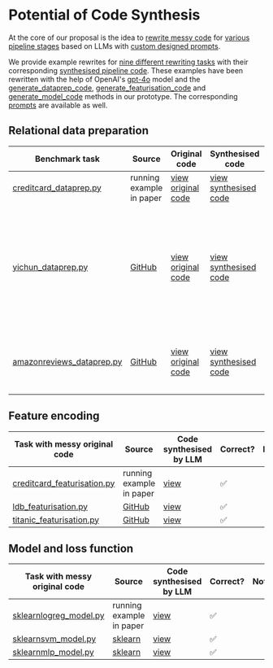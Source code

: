 # Potential of Code Synthesis

At the core of our proposal is the idea to [rewrite messy code](lester/rewrite/__init__.py) for [various pipeline stages](lester/benchmark/__init__.py) based on LLMs with [custom designed prompts](lester/rewrite/prompts.py). 

We provide example rewrites for [nine different rewriting tasks](lester/benchmark) with their corresponding [synthesised pipeline code](synthesised_code.py). These examples have been rewritten with the help of OpenAI's [gpt-4o](https://openai.com/index/hello-gpt-4o/) model and the [generate_dataprep_code](lester/rewrite/__init__.py#L17), [generate_featurisation_code](lester/rewrite/__init__.py#L40) and [generate_model_code](lester/rewrite/__init__.py#L54) methods in our prototype. The corresponding [prompts](lester/rewrite/prompts.py) are available as well.

## Relational data preparation

| Benchmark task | Source |  Original code | Synthesised code | Correct? | Notes |
|---|---|---|---|---|---|
| [creditcard_dataprep.py](lester/benchmark/creditcard_dataprep.py) | running example in paper | [view original code](lester/benchmark/creditcard_dataprep.py#L7) | [view synthesised code](synthesised_code.py#L2)  |:white_check_mark: ||
| [yichun_dataprep.py](lester/benchmark/yichun_dataprep.py) | [GitHub](https://github.com/YichunAstrid/e-commerce-use-case/tree/main/1116LogisticRegression) | [view original code](lester/benchmark/yichun_dataprep.py#L8) |[view synthesised code](synthesised_code.py#L51) |:x:| Manual editing of two lines required to handle partitioned inputs (the required manual fix is included as comment) |
| [amazonreviews_dataprep.py](lester/benchmark/amazonreviews_dataprep.py) | [GitHub](https://github.com/aayush210789/Deception-Detection-on-Amazon-reviews-dataset/blob/master/SVM_model.ipynb) | [view original code](lester/benchmark/amazonreviews_dataprep.py#L8)| [view synthesised code](synthesised_code.py#L81) |:white_check_mark:|Dead code generated,<br/> no impact on final output|

## Feature encoding

| Task with messy original code  | Source |  Code synthesised by LLM | Correct?| Notes |
|---|---|---|---|---|
| [creditcard_featurisation.py](lester/benchmark/creditcard_featurisation.py)  | running example in paper  | [view](synthesised_code.py#L117) |:white_check_mark:||
| [ldb_featurisation.py](ester/benchmark/ldb_featurisation.py) | [GitHub](https://github.com/LittleDevilBig/Systems-for-AI-Quality/blob/main/main.py) | [view](synthesised_code.py#L164) |:white_check_mark:||
| [titanic_featurisation.py](lester/benchmark/titanic_featurisation.py) | [GitHub](https://github.com/josephmisiti/kaggle-titanic/blob/master/Titanic%20Classification.ipynb) | [view](synthesised_code.py#L206) |:white_check_mark:||

## Model and loss function

| Task with messy original code | Source | Code synthesised by LLM | Correct?| Notes |
|---|---|---|---|---|
| [sklearnlogreg_model.py](lester/benchmark/sklearnlogreg_model.py) | running example in paper | [view](synthesised_code.py#L238) |:white_check_mark:||
| [sklearnsvm_model.py](lester/benchmark/sklearnsvm_model.py)  | [sklearn](https://scikit-learn.org/dev/modules/generated/sklearn.svm.SVC.html) | [view](synthesised_code.py#L257) |:white_check_mark:||
| [sklearnmlp_model.py](lester/benchmark/sklearnmlp_model.py)  | [sklearn](https://scikit-learn.org/stable/modules/generated/sklearn.neural_network.MLPClassifier.html) | [view](synthesised_code.py#L276)  |:white_check_mark:||





